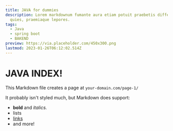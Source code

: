 ```yaml
---
title: JAVA for dummies
description: Lorem markdownum fumante aura etiam potuit praebetis differt sagittam Thebae
  quies, praemiaque lepores.
tags:
  - Java
  - spring boot
  - BAKEND
preview: https://via.placeholder.com/450x300.png
lastmod: 2023-01-26T06:12:02.514Z
---
```


# JAVA INDEX!

This Markdown file creates a page at `your-domain.com/page-1/`

It probably isn't styled much, but Markdown does support:

- **bold** and _italics._
- lists
- [links](https://astro.build)
- and more!
